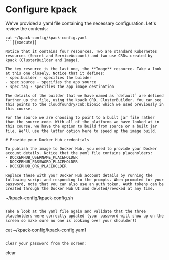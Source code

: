# Configure kpack

We've provided a yaml file containing the necessary configuration. Let's review the contents:
```
cat ~/kpack-config/kpack-config.yaml
```{{execute}}

Notice that it contains four resources. Two are standard Kubernetes resources (Secret and ServiceAccount) and two use CRDs created by kpack (ClusterBuilder and Image).

The key resource is the last one, the **Image** resource. Take a look at this one closely. Notice that it defines:
- spec.builder - specifies the builder
- spec.source - specifies the app source
- spec.tag - specifies the app image destination

The details of the builder that we have named as `default` are defined farther up the file, using the kpack CRD, ClusterBuilder. You can see this points to the cloudfoundry/cnb:bionic which we used previously in this course.

For the source we are choosing to point to a built jar file rather than the source code. With all of the platforms we have looked at in this course, we have the option to build from source or a built jar file. We'll use the latter option here to speed up the image build.

# Provide your Docker Hub credentials

To publish the image to Docker Hub, you need to provide your Docker account details. Notice that the yaml file contains placeholders:
- DOCKERHUB_USERNAME_PLACEHOLDER
- DOCKERHUB_PASSWORD_PLACEHOLDER
- DOCKERHUB_ORG_PLACEHOLDER

Replace these with your Docker Hub account details by running the following script and responding to the prompts. When prompted for your password, note that you can also use an auth token. Auth tokens can be created through the Docker Hub UI and deleted/revoked at any time.
```
~/kpack-config/kpack-config.sh
```{{execute}}

Take a look at the yaml file again and validate that the three placeholders were correctly updated (your password will show up on the screen so make sure no one is looking over your shoulder!)
```
cat ~/kpack-config/kpack-config.yaml
```{{execute}}

Clear your password from the screen:
```
clear
```{{execute}}

